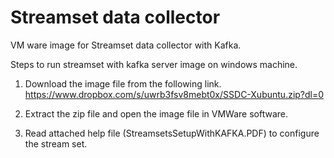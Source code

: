 # Streamset data collector 
VM ware image for Streamset data collector with Kafka.

Steps to run streamset with kafka server image on windows machine.

1. Download the image file from the following link.
   https://www.dropbox.com/s/uwrb3fsv8mebt0x/SSDC-Xubuntu.zip?dl=0 
   
2. Extract the zip file and open the image file in VMWare software.
    
2. Read attached help file (StreamsetsSetupWithKAFKA.PDF) to configure the stream set.


